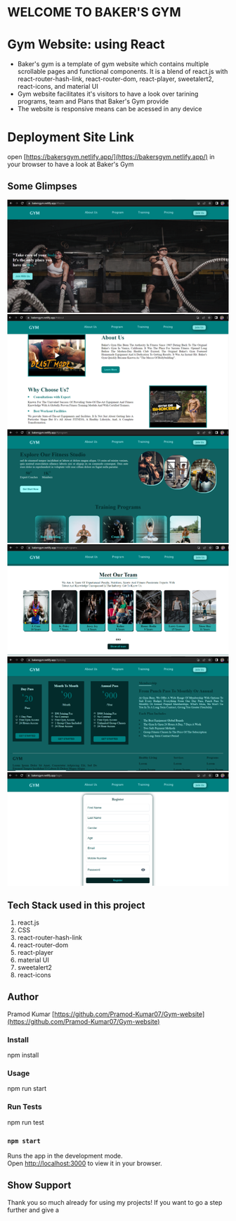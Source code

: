 # WELCOME TO BAKER'S GYM
# Gym Website: using React

<ul>
  <li> Baker's gym is a template of gym website which contains multiple scrollable pages and functional components. It is a blend of react.js with react-router-hash-link, react-router-dom, react-player, sweetalert2, react-icons, and material UI</li>
  <li> Gym website facilitates it's visitors to have a look over tarining programs, team and Plans that Baker's Gym provide</li>
  <li> The website is responsive means can be acessed in any device</li>
</ul>

# Deployment Site Link

open [https://bakersgym.netlify.app/](https://bakersgym.netlify.app/) in your browser to have a look at Baker's Gym

## Some Glimpses

<img src='./public/images/ss1.png' />

<img src='./public/images/ss2.png' />

<img src='./public/images/ss3.png' />

<img src='./public/images/ss4.png' />

<img src='./public/images/ss5.png' />

<img src='./public/images/ss6.png' />

## Tech Stack used in this project

<ol>
  <li>react.js</li>
  <li>CSS</li>
  <li>react-router-hash-link</li>  
  <li>react-router-dom</li>
  <li>react-player</li>
  <li>material UI</li>
  <li>sweetalert2</li>
  <li>react-icons</li>
</ol>

## Author

Pramod Kumar [https://github.com/Pramod-Kumar07/Gym-website](https://github.com/Pramod-Kumar07/Gym-website)

### Install 

npm install 

### Usage

npm run start

### Run Tests

npm run test

### `npm start`

Runs the app in the development mode.\
Open [http://localhost:3000](http://localhost:3000) to view it in your browser.

## Show Support

Thank you so much already for using my projects! If you want to go a step further and give a <img src="https://www.svgrepo.com/show/13695/star.svg" height='12px' width='12px' />



